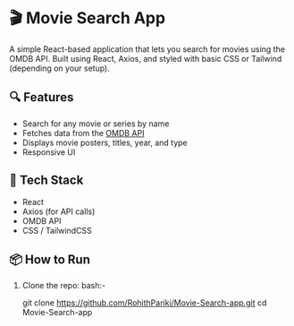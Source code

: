 # 🎬 Movie Search App

A simple React-based application that lets you search for movies using the OMDB API. Built using React, Axios, and styled with basic CSS or Tailwind (depending on your setup).

## 🔍 Features

- Search for any movie or series by name
- Fetches data from the [OMDB API](https://www.omdbapi.com/)
- Displays movie posters, titles, year, and type
- Responsive UI

## 🚀 Tech Stack

- React
- Axios (for API calls)
- OMDB API
- CSS / TailwindCSS

## 📦 How to Run

1. Clone the repo:
   bash:-
   
   git clone https://github.com/RohithPariki/Movie-Search-app.git
   cd Movie-Search-app
